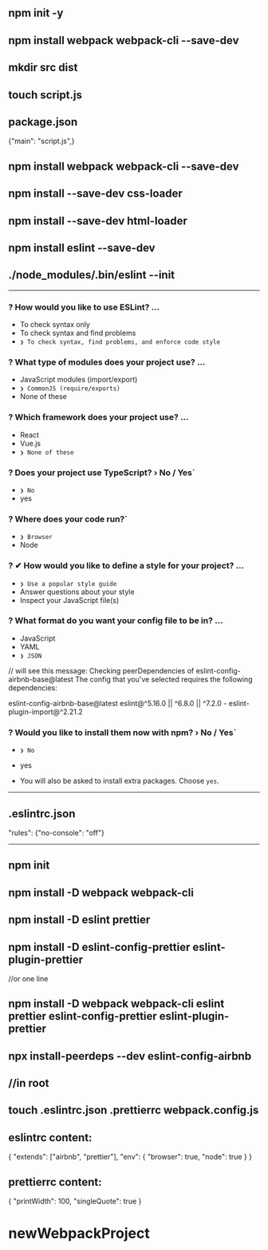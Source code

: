 ## npm init -y

## npm install webpack webpack-cli --save-dev

## mkdir src dist

## touch script.js

## package.json

{"main": "script.js",}

## npm install webpack webpack-cli --save-dev

## npm install --save-dev css-loader

## npm install --save-dev html-loader

## npm install eslint --save-dev

## ./node_modules/.bin/eslint --init

---

### ? How would you like to use ESLint? …

- To check syntax only
- To check syntax and find problems
- `❯ To check syntax, find problems, and enforce code style`

### ? What type of modules does your project use? …

- JavaScript modules (import/export)
- `❯ CommonJS (require/exports)`
- None of these

### ? Which framework does your project use? …

- React
- Vue.js
- `❯ None of these`

### ? Does your project use TypeScript? › No / Yes`

- `❯ No`
- yes

### ? Where does your code run?`

- `❯ Browser`
- Node

### ? ✔ How would you like to define a style for your project? …

- `❯ Use a popular style guide`
- Answer questions about your style
- Inspect your JavaScript file(s)

### ? What format do you want your config file to be in? …

- JavaScript
- YAML
- `❯ JSON`

// will see this message:
Checking peerDependencies of eslint-config-airbnb-base@latest
The config that you've selected requires the following dependencies:

eslint-config-airbnb-base@latest eslint@^5.16.0 || ^6.8.0 || ^7.2.0 - eslint-plugin-import@^2.21.2

### ? Would you like to install them now with npm? › No / Yes`

- `❯ No`
- yes

- You will also be asked to install extra packages. Choose `yes`.

---

## .eslintrc.json

"rules":
{"no-console": "off"}

---

## npm init

## npm install -D webpack webpack-cli

## npm install -D eslint prettier

## npm install -D eslint-config-prettier eslint-plugin-prettier

//or one line

## npm install -D webpack webpack-cli eslint prettier eslint-config-prettier eslint-plugin-prettier

## npx install-peerdeps --dev eslint-config-airbnb

## //in root

## touch .eslintrc.json .prettierrc webpack.config.js

## eslintrc content:

{
"extends": ["airbnb", "prettier"],
"env": {
"browser": true,
"node": true
}
}

## prettierrc content:

{
"printWidth": 100,
"singleQuote": true
}

# newWebpackProject
